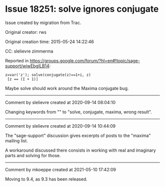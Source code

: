 # Issue 18251: solve ignores conjugate

Issue created by migration from Trac.

Original creator: rws

Original creation time: 2015-05-24 14:22:46

CC:  slelievre zimmerma

Reported in https://groups.google.com/forum/?hl=en#!topic/sage-support/wiwEbgILB14:

```
z=var('z'); solve(conjugate(z)==1+i, z)
 [z == (I + 1)]
```

Maybe solve should work around the Maxima conjugate bug.


---

Comment by slelievre created at 2020-09-14 08:04:10

Changing keywords from "" to "solve, conjugate, maxima, wrong result".


---

Comment by slelievre created at 2020-09-14 10:44:09

The "sage-support" discussion gives excerpts of posts
to the "maxima" mailing list.

A workaround discussed there consists in working with
real and imaginary parts and solving for those.


---

Comment by mkoeppe created at 2021-05-10 17:42:09

Moving to 9.4, as 9.3 has been released.
